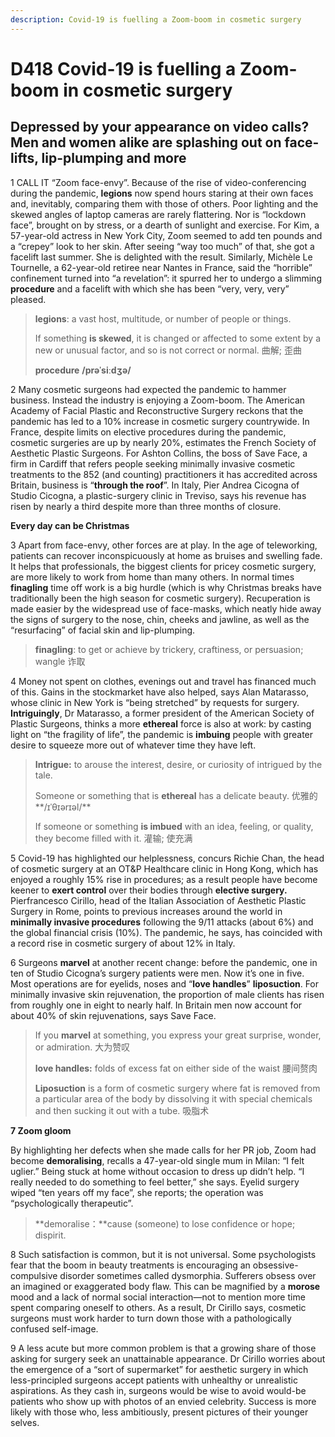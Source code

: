 ```yaml
---
description: Covid-19 is fuelling a Zoom-boom in cosmetic surgery
---
```


# D418 Covid-19 is fuelling a Zoom-boom in cosmetic surgery

## Depressed by your appearance on video calls? Men and women alike are splashing out on face-lifts, lip-plumping and more

1 CALL IT “Zoom face-envy”. Because of the rise of video-conferencing during the pandemic, **legions** now spend hours staring at their own faces and, inevitably, comparing them with those of others. Poor lighting and the skewed angles of laptop cameras are rarely flattering. Nor is “lockdown face”, brought on by stress, or a dearth of sunlight and exercise. For Kim, a 57-year-old actress in New York City, Zoom seemed to add ten pounds and a “crepey” look to her skin. After seeing “way too much” of that, she got a facelift last summer. She is delighted with the result. Similarly, Michèle Le Tournelle, a 62-year-old retiree near Nantes in France, said the “horrible” confinement turned into “a revelation”: it spurred her to undergo a slimming **procedure** and a facelift with which she has been “very, very, very” pleased.

> **legions**: a vast host, multitude, or number of people or things.
>
> If something **is skewed**, it is changed or affected to some extent by a new or unusual factor, and so is not correct or normal. 曲解; 歪曲
>
> **procedure** **/prəˈsiːdʒə/** 

2 Many cosmetic surgeons had expected the pandemic to hammer business. Instead the industry is enjoying a Zoom-boom. The American Academy of Facial Plastic and Reconstructive Surgery reckons that the pandemic has led to a 10% increase in cosmetic surgery countrywide. In France, despite limits on elective procedures during the pandemic, cosmetic surgeries are up by nearly 20%, estimates the French Society of Aesthetic Plastic Surgeons. For Ashton Collins, the boss of Save Face, a firm in Cardiff that refers people seeking minimally invasive cosmetic treatments to the 852 (and counting) practitioners it has accredited across Britain, business is “**through the roof**”. In Italy, Pier Andrea Cicogna of Studio Cicogna, a plastic-surgery clinic in Treviso, says his revenue has risen by nearly a third despite more than three months of closure.

**Every day can be Christmas**

3 Apart from face-envy, other forces are at play. In the age of teleworking, patients can recover inconspicuously at home as bruises and swelling fade. It helps that professionals, the biggest clients for pricey cosmetic surgery, are more likely to work from home than many others. In normal times **finagling** time off work is a big hurdle (which is why Christmas breaks have traditionally been the high season for cosmetic surgery). Recuperation is made easier by the widespread use of face-masks, which neatly hide away the signs of surgery to the nose, chin, cheeks and jawline, as well as the “resurfacing” of facial skin and lip-plumping.

>  **finagling**: to get or achieve by trickery, craftiness, or persuasion; wangle 诈取

 4 Money not spent on clothes, evenings out and travel has financed much of this. Gains in the stockmarket have also helped, says Alan Matarasso, whose clinic in New York is “being stretched” by requests for surgery. **Intriguingly**, Dr Matarasso, a former president of the American Society of Plastic Surgeons, thinks a more **ethereal** force is also at work: by casting light on “the fragility of life”, the pandemic is **imbuing** people with greater desire to squeeze more out of whatever time they have left.

> **Intrigue:**  to arouse the interest, desire, or curiosity of intrigued by the tale.
>
> Someone or something that is **ethereal** has a delicate beauty. 优雅的**/ɪˈθɪərɪəl/**
>
> If someone or something **is imbued** with an idea, feeling, or quality, they become filled with it. 灌输; 使充满

5 Covid-19 has highlighted our helplessness, concurs Richie Chan, the head of cosmetic surgery at an OT&P Healthcare clinic in Hong Kong, which has enjoyed a roughly 15% rise in procedures; as a result people have become keener to **exert control** over their bodies through **elective surgery.** Pierfrancesco Cirillo, head of the Italian Association of Aesthetic Plastic Surgery in Rome, points to previous increases around the world in **minimally invasive procedures** following the 9/11 attacks (about 6%) and the global financial crisis (10%). The pandemic, he says, has coincided with a record rise in cosmetic surgery of about 12% in Italy.



6 Surgeons **marvel** at another recent change: before the pandemic, one in ten of Studio Cicogna’s surgery patients were men. Now it’s one in five. Most operations are for eyelids, noses and “**love handles**” **liposuction**. For minimally invasive skin rejuvenation, the proportion of male clients has risen from roughly one in eight to nearly half. In Britain men now account for about 40% of skin rejuvenations, says Save Face.

> If you **marvel** at something, you express your great surprise, wonder, or admiration. 大为赞叹
>
> **love handles:** folds of excess fat on either side of the waist 腰间赘肉
>
> **Liposuction** is a form of cosmetic surgery where fat is removed from a particular area of the body by dissolving it with special chemicals and then sucking it out with a tube. 吸脂术

**7 Zoom gloom**

By highlighting her defects when she made calls for her PR job, Zoom had become **demoralising**, recalls a 47-year-old single mum in Milan: “I felt uglier.” Being stuck at home without occasion to dress up didn’t help. “I really needed to do something to feel better,” she says. Eyelid surgery wiped “ten years off my face”, she reports; the operation was “psychologically therapeutic”.

> **demoralise：**cause (someone) to lose confidence or hope; dispirit. 

8 Such satisfaction is common, but it is not universal. Some psychologists fear that the boom in beauty treatments is encouraging an obsessive-compulsive disorder sometimes called dysmorphia. Sufferers obsess over an imagined or exaggerated body flaw. This can be magnified by a **morose** mood and a lack of normal social interaction—not to mention more time spent comparing oneself to others. As a result, Dr Cirillo says, cosmetic surgeons must work harder to turn down those with a pathologically confused self-image.

 

9 A less acute but more common problem is that a growing share of those asking for surgery seek an unattainable appearance. Dr Cirillo worries about the emergence of a “sort of supermarket” for aesthetic surgery in which less-principled surgeons accept patients with unhealthy or unrealistic aspirations. As they cash in, surgeons would be wise to avoid would-be patients who show up with photos of an envied celebrity. Success is more likely with those who, less ambitiously, present pictures of their younger selves.

 





